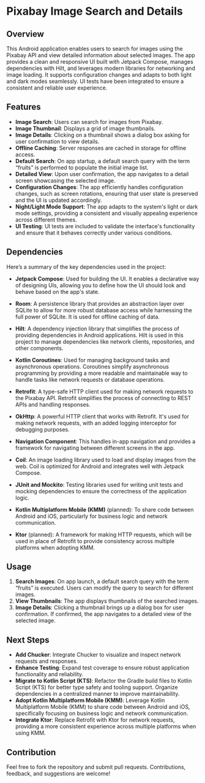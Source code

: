 # Pixabay Image Search and Details

## Overview

This Android application enables users to search for images using the Pixabay API and view detailed information about selected images. The app provides a clean and responsive UI built with Jetpack Compose, manages dependencies with Hilt, and leverages modern libraries for networking and image loading. It supports configuration changes and adapts to both light and dark modes seamlessly. UI tests have been integrated to ensure a consistent and reliable user experience.

## Features

- **Image Search**: Users can search for images from Pixabay.
- **Image Thumbnail**: Displays a grid of image thumbnails.
- **Image Details**: Clicking on a thumbnail shows a dialog box asking for user confirmation to view details.
- **Offline Caching**: Server responses are cached in storage for offline access.
- **Default Search**: On app startup, a default search query with the term “fruits” is performed to populate the initial image list.
- **Detailed View**: Upon user confirmation, the app navigates to a detail screen showcasing the selected image.
- **Configuration Changes**: The app efficiently handles configuration changes, such as screen rotations, ensuring that user state is preserved and the UI is updated accordingly.
- **Night/Light Mode Support**: The app adapts to the system's light or dark mode settings, providing a consistent and visually appealing experience across different themes.
- **UI Testing**: UI tests are included to validate the interface's functionality and ensure that it behaves correctly under various conditions.

## Dependencies

Here’s a summary of the key dependencies used in the project:

- **Jetpack Compose**: Used for building the UI. It enables a declarative way of designing UIs, allowing you to define how the UI should look and behave based on the app's state.

- **Room**: A persistence library that provides an abstraction layer over SQLite to allow for more robust database access while harnessing the full power of SQLite. It is used for offline caching of data.

- **Hilt**: A dependency injection library that simplifies the process of providing dependencies in Android applications. Hilt is used in this project to manage dependencies like network clients, repositories, and other components.

- **Kotlin Coroutines**: Used for managing background tasks and asynchronous operations. Coroutines simplify asynchronous programming by providing a more readable and maintainable way to handle tasks like network requests or database operations.

- **Retrofit**: A type-safe HTTP client used for making network requests to the Pixabay API. Retrofit simplifies the process of connecting to REST APIs and handling responses.

- **OkHttp**: A powerful HTTP client that works with Retrofit. It's used for making network requests, with an added logging interceptor for debugging purposes.

- **Navigation Component**: This handles in-app navigation and provides a framework for navigating between different screens in the app.

- **Coil**: An image loading library used to load and display images from the web. Coil is optimized for Android and integrates well with Jetpack Compose.

- **JUnit and Mockito**: Testing libraries used for writing unit tests and mocking dependencies to ensure the correctness of the application logic.

- **Kotlin Multiplatform Mobile (KMM)** (planned): To share code between Android and iOS, particularly for business logic and network communication.

- **Ktor** (planned): A framework for making HTTP requests, which will be used in place of Retrofit to provide consistency across multiple platforms when adopting KMM.

## Usage

1. **Search Images**: On app launch, a default search query with the term “fruits” is executed. Users can modify the query to search for different images.
2. **View Thumbnails**: The app displays thumbnails of the searched images.
3. **Image Details**: Clicking a thumbnail brings up a dialog box for user confirmation. If confirmed, the app navigates to a detailed view of the selected image.

## Next Steps

- **Add Chucker**: Integrate Chucker to visualize and inspect network requests and responses.
- **Enhance Testing**: Expand test coverage to ensure robust application functionality and reliability.
- **Migrate to Kotlin Script (KTS)**: Refactor the Gradle build files to Kotlin Script (KTS) for better type safety and tooling support. Organize dependencies in a centralized manner to improve maintainability.
- **Adopt Kotlin Multiplatform Mobile (KMM)**: Leverage Kotlin Multiplatform Mobile (KMM) to share code between Android and iOS, specifically focusing on business logic and network communication.
- **Integrate Ktor**: Replace Retrofit with Ktor for network requests, providing a more consistent experience across multiple platforms when using KMM.

## Contribution

Feel free to fork the repository and submit pull requests. Contributions, feedback, and suggestions are welcome!